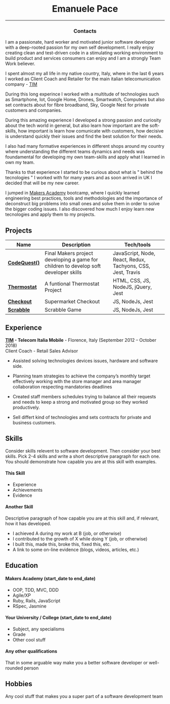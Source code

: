 <h1 align="center" >Emanuele Pace</h1>

---------------

<h3 align="center" >Contacts</h3>



I am a passionate, hard worker and motivated junior software developer with a deep-rooted passion for my own self development. I really enjoy creating clean and test-driven code in a stimulating working environment to build product and services consumers can enjoy and I am a strongly Team Work believer.


I spent almost my all life in my native country, Italy, where in the last 6 years I worked as Client Coach and Retailer for the main italian telecomunication company -  [TIM](https://www.tim.it/)

During this long experince I worked with a multitude of technologies such as Smartphone, Iot, Google Home, Drones, Smartwatch, Computers but also set contracts about for fibre broadband, Sky, Google Nest for private customers and companies.

During this amazing experience I developed a strong passion and curiosity about the tech world in general, but also learn how important are the soft-skills, how important is learn how comunicate with customers, how decisive is understand quickly their issues and find the best solution for their needs.

I also had many formative experiences in different shops around my country where understanding the different teams dynamics and needs was foundamental for developing my own team-skills and apply what I learned in own my team.

Thanks to that experience I started to be curious about what is " behind the tecnologies " I worked with for many years and as soon arrived in UK I decided that will be my new career.

I jumped in  [Makers Academy](https://makers.tech/) bootcamp, where I quickly learned engineering best practices, tools and methodologies and the importance of deconstruct big problems into small ones and solve them in order to solve the bigger coding issues.
I also discovered how much I enjoy learn new tecnologies and apply them to my projects.

## Projects

| Name                         | Description       | Tech/tools        |
| ---------------------------- | ----------------- | ----------------- |
| [**CodeQuest()**](https://github.com/Emanuele-20/codeQuest)| Final Makers project developing a game for children to develop soft developer skills | JavaScript, Node, React, Redux, Tachyons, CSS, Jest, Travis|
| [**Thermostat**](https://github.com/Emanuele-20/Thermostat) | A funtional Thermostat Project  | HTML, CSS, JS, NodeJS, jQuery, Jest              |
| [**Checkout**](https://github.com/Emanuele-20/checkout) | Supermarket Checkout | JS, NodeJs, Jest              |
| [**Scrabble**](https://github.com/Emanuele-20/scrabble) | Scrabble Game | JS, NodeJs, Jest              |


## Experience

**[TIM](www.tim.it) - Telecom Italia Mobile** - Florence, Italy
(September 2012 – October 2018)  
Client Coach - Retail Sales Advisor 

* Assisted solving technologies devices issues, hardware and software side. 

* Planning team strategies to achieve the company’s monthly target effectively working with the store manager and area manager collaboration respecting mandatories deadlines

* Created staff members schedules trying to balance all their requests and needs to keep a strong and motivated group so they worked productively. 

* Sell differt kind of technologies amd sets contracts for private and business customers. 


## Skills

Consider skills relevent to software development. Then consider your best skills. Pick 2-4 skills and write a short descriptive paragraph for each one. You should demonstrate how capable you are at this skill with examples.

#### This Skill

- Experience
- Achievements
- Evidence

#### Another Skill

Descriptive paragraph of how capable you are at this skill and, if relevant, how it has developed.

- I achieved A during my work at B (job, or otherwise)
- I contributed to the growth of X while doing Y (job, or otherwise)
- I built this, made this, broke this, fixed this, etc.
- A link to some on-line evidence (blogs, videos, articles, etc.)

## Education

#### Makers Academy (start_date to end_date)

- OOP, TDD, MVC, DDD
- Agile/XP
- Ruby, Rails, JavaScript
- RSpec, Jasmine

#### Your University / College (start_date to end_date)

- Subject, any specialisms
- Grade
- Other cool stuff

#### Any other qualifications

That in some arguable way make you a better software developer or well-rounded person

## Hobbies

Any cool stuff that makes you a super part of a software development team
